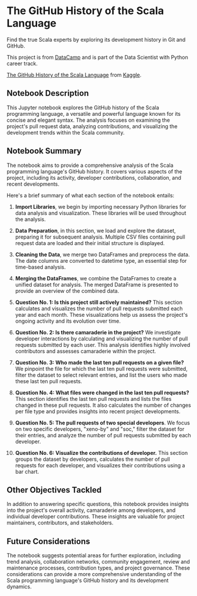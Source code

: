 # The GitHub History of the Scala Language

Find the true Scala experts by exploring its development history in Git and GitHub.

This project is from [DataCamp](https://datacamp.com/) and is part of the Data Scientist with Python career track.

[The GitHub History of the Scala Language](https://www.kaggle.com/datasets/utshabkumarghosh/the-github-history-of-the-scala-language) from [Kaggle](https://www.kaggle.com).

## Notebook Description

This Jupyter notebook explores the GitHub history of the Scala programming language, a versatile and powerful language known for its concise and elegant syntax. The analysis focuses on examining the project's pull request data, analyzing contributions, and visualizing the development trends within the Scala community.

## Notebook Summary

The notebook aims to provide a comprehensive analysis of the Scala programming language's GitHub history. It covers various aspects of the project, including its activity, developer contributions, collaboration, and recent developments. 

Here's a brief summary of what each section of the notebook entails:


1. **Import Libraries**, we begin by importing necessary Python libraries for data analysis and visualization. These libraries will be used throughout the analysis.

2. **Data Preparation**, in this section, we load and explore the dataset, preparing it for subsequent analysis. Multiple CSV files containing pull request data are loaded and their initial structure is displayed.

3. **Cleaning the Data**, we merge two DataFrames and preprocess the data. The date columns are converted to datetime type, an essential step for time-based analysis.

4. **Merging the DataFrames**, we combine the DataFrames to create a unified dataset for analysis. The merged DataFrame is presented to provide an overview of the combined data.

5. **Question No. 1: Is this project still actively maintained?** This section calculates and visualizes the number of pull requests submitted each year and each month. These visualizations help us assess the project's ongoing activity and its evolution over time.

6. **Question No. 2: Is there camaraderie in the project?** We investigate developer interactions by calculating and visualizing the number of pull requests submitted by each user. This analysis identifies highly involved contributors and assesses camaraderie within the project.

7. **Question No. 3: Who made the last ten pull requests on a given file?** We pinpoint the file for which the last ten pull requests were submitted, filter the dataset to select relevant entries, and list the users who made these last ten pull requests.

8. **Question No. 4: What files were changed in the last ten pull requests?** This section identifies the last ten pull requests and lists the files changed in these pull requests. It also calculates the number of changes per file type and provides insights into recent project developments.

9. **Question No. 5: The pull requests of two special developers**. We focus on two specific developers, "xeno-by" and "soc," filter the dataset for their entries, and analyze the number of pull requests submitted by each developer.

10. **Question No. 6: Visualize the contributions of developer.** This section groups the dataset by developers, calculates the number of pull requests for each developer, and visualizes their contributions using a bar chart.

## Other Objectives Tackled

In addition to answering specific questions, this notebook provides insights into the project's overall activity, camaraderie among developers, and individual developer contributions. These insights are valuable for project maintainers, contributors, and stakeholders.

## Future Considerations

The notebook suggests potential areas for further exploration, including trend analysis, collaboration networks, community engagement, review and maintenance processes, contribution types, and project governance. These considerations can provide a more comprehensive understanding of the Scala programming language's GitHub history and its development dynamics.